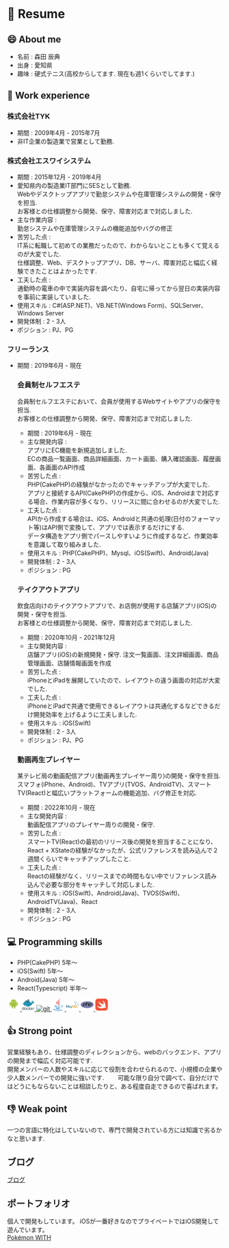 # :page_facing_up: Resume
## :smile: About me
- 名前 : 森田 辰典
- 出身 : 愛知県
- 趣味 : 硬式テニス(高校からしてます. 現在も週1くらいでしてます.)

## :office: Work experience
### 株式会社TYK
- 期間 : 2009年4月 - 2015年7月
- 非IT企業の製造業で営業として勤務.

### 株式会社エスワイシステム
- 期間 : 2015年12月 - 2019年4月
- 愛知県内の製造業IT部門にSESとして勤務.  
  Webやデスクトップアプリで勤怠システムや在庫管理システムの開発・保守を担当.  
  お客様との仕様調整から開発、保守、障害対応まで対応しました.
- 主な作業内容 :  
  勤怠システムや在庫管理システムの機能追加やバグの修正
- 苦労した点 :  
  IT系に転職して初めての業務だったので、わからないとことも多くて覚えるのが大変でした.  
  仕様調整、Web、デスクトップアプリ、DB、サーバ、障害対応と幅広く経験できたことはよかったです.
- 工夫した点 :  
  通勤時の電車の中で実装内容を調べたり、自宅に帰ってから翌日の実装内容を事前に実装していました.
- 使用スキル : C#(ASP.NET)、VB.NET(Windows Form)、SQLServer、Windows Server
- 開発体制 : 2 - 3人
- ポジション : PJ、PG

### フリーランス
- 期間 : 2019年6月 - 現在
  ### 会員制セルフエステ
  会員制セルフエステにおいて、会員が使用するWebサイトやアプリの保守を担当.  
  お客様との仕様調整から開発、保守、障害対応まで対応しました.
  - 期間 : 2019年6月 - 現在
  - 主な開発内容 :  
      アプリにEC機能を新規追加しました.  
      ECの商品一覧画面、商品詳細画面、カート画面、購入確認画面、履歴画面、各画面のAPI作成
  - 苦労した点 :  
    PHP(CakePHP)の経験がなかったのでキャッチアップが大変でした.  
    アプリと接続するAPI(CakePHP)の作成から、iOS、Androidまで対応する場合、作業内容が多くなり、リリースに間に合わせるのが大変でした.  
  - 工夫した点 :  
    APIから作成する場合は、iOS、Androidと共通の処理(日付のフォーマット等)はAPI側で変換して、アプリでは表示するだけにする.  
    データ構造をアプリ側でパースしやすいように作成するなど、作業効率を意識して取り組みました.  
  - 使用スキル : PHP(CakePHP)、Mysql、iOS(Swift)、Android(Java)
  - 開発体制 : 2 - 3人
  - ポジション : PG
    
  ### テイクアウトアプリ
  飲食店向けのテイクアウトアプリで、お店側が使用する店舗アプリ(iOS)の開発・保守を担当.  
  お客様との仕様調整から開発、保守、障害対応まで対応しました.
  - 期間 : 2020年10月 - 2021年12月 
  - 主な開発内容 :  
      店舗アプリ(iOS)の新規開発・保守.
      注文一覧画面、注文詳細画面、商品管理画面、店舗情報画面を作成
  - 苦労した点 :  
    iPhoneとiPadを展開していたので、レイアウトの違う画面の対応が大変でした.
  - 工夫した点 :  
    iPhoneとiPadで共通で使用できるレイアウトは共通化するなどできるだけ開発効率を上げるように工夫しました.
  - 使用スキル : iOS(Swift)
  - 開発体制 : 2 - 3人
  - ポジション : PJ、PG
  
  ### 動画再生プレイヤー
  某テレビ局の動画配信アプリ(動画再生プレイヤー周り)の開発・保守を担当.  
  スマフォ(iPhone、Android)、TVアプリ(TVOS、AndroidTV)、スマートTV(React)と幅広いプラットフォームの機能追加、バグ修正を対応.  
  - 期間 : 2022年10月 - 現在  
  - 主な開発内容 :  
      動画配信アプリのプレイヤー周りの開発・保守.  
  - 苦労した点 :  
    スマートTV(React)の最初のリリース後の開発を担当することになり、React + XStateの経験がなかったが、公式リファレンスを読み込んで２週間くらいでキャッチアップしたこと.  
  - 工夫した点 :  
    Reactの経験がなく、リリースまでの時間もない中でリファレンス読み込んで必要な部分をキャッチして対応しました.  
  - 使用スキル : iOS(Swift)、Android(Java)、TVOS(Swift)、AndroidTV(Java)、React  
  - 開発体制 : 2 - 3人  
  - ポジション : PG  

## :computer: Programming skills
- PHP(CakePHP) 5年〜
- iOS(Swift) 5年〜
- Android(Java) 5年〜
- React(Typescript) 半年〜  
<p align="left"> <a href="https://developer.android.com" target="_blank" rel="noreferrer"> <img src="https://raw.githubusercontent.com/devicons/devicon/master/icons/android/android-original-wordmark.svg" alt="android" width="30" height="30"/> </a> <a href="https://www.docker.com/" target="_blank" rel="noreferrer"> <img src="https://raw.githubusercontent.com/devicons/devicon/master/icons/docker/docker-original-wordmark.svg" alt="docker" width="30" height="30"/> </a> <a href="https://git-scm.com/" target="_blank" rel="noreferrer"> <img src="https://www.vectorlogo.zone/logos/git-scm/git-scm-icon.svg" alt="git" width="30" height="30"/> </a> <a href="https://www.java.com" target="_blank" rel="noreferrer"> <img src="https://raw.githubusercontent.com/devicons/devicon/master/icons/java/java-original.svg" alt="java" width="30" height="30"/> </a> <a href="https://www.mysql.com/" target="_blank" rel="noreferrer"> <img src="https://raw.githubusercontent.com/devicons/devicon/master/icons/mysql/mysql-original-wordmark.svg" alt="mysql" width="30" height="30"/> </a> <a href="https://www.php.net" target="_blank" rel="noreferrer"> <img src="https://raw.githubusercontent.com/devicons/devicon/master/icons/php/php-original.svg" alt="php" width="30" height="30"/> </a> <a href="https://developer.apple.com/swift/" target="_blank" rel="noreferrer"> <img src="https://raw.githubusercontent.com/devicons/devicon/master/icons/swift/swift-original.svg" alt="swift" width="30" height="30"/> </a> </p>

## :+1: Strong point
営業経験もあり、仕様調整のディレクションから、webのバックエンド、アプリの開発まで幅広く対応可能です.  
開発メンバーの人数やスキルに応じて役割を合わせられるので、小規模の企業や少人数メンバーでの開発に強いです.　　
可能な限り自分で調べて、自分だけではどうにもならないことは相談したりと、ある程度自走できるので喜ばれます。

## :-1: Weak point
一つの言語に特化はしていないので、専門で開発されている方には知識で劣るかなと思います.

## ブログ
[ブログ](https://tatsunori-morita.com/)

## ポートフォリオ
個人で開発もしています。 iOSが一番好きなのでプライベートではiOS開発して遊んでいます。  
[Pokémon WITH](https://github.com/Tatsunori-Morita/pokemon_with_ios)
